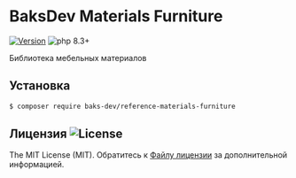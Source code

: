 # BaksDev Materials Furniture

[![Version](https://img.shields.io/badge/version-7.1.1-blue)](https://github.com/baks-dev/reference-materials-furniture/releases)
![php 8.3+](https://img.shields.io/badge/php-min%208.3-red.svg)

Библиотека мебельных материалов

## Установка

``` bash
$ composer require baks-dev/reference-materials-furniture
```

## Лицензия ![License](https://img.shields.io/badge/MIT-green)

The MIT License (MIT). Обратитесь к [Файлу лицензии](LICENSE.md) за дополнительной информацией.

